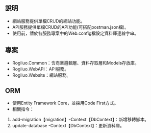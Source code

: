 ## 說明
* 網站服務提供單檔CRUD的網站功能。
* API服務提供單檔CRUD的API功能(可搭配postman.json檔)。
* 使用前，請於各服務專案中的Web.config檔設定資料庫連線字串。

## 專案
* Rogiluo.Common：含商業邏輯層、資料存取層和Models存放庫。
* Rogiluo.WebAPI：API服務。
* Rogiluo.Website：網站服務。

## ORM
* 使用Entity Framework Core，並採用Code First方式。
* 相關指令：
1. add-migration【migration】-Context【DbContext】：新增移轉腳本。
2. update-database -Context【DbContext】：更新資料庫。

